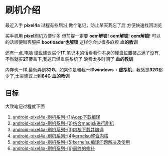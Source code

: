 # 刷机介绍

最近入手 **pixel4a**  过程有些屈沿,做个笔记，防止某天我忘了后 方便快速找回浏览

买手机用 **pixel**刷机方便许多  但前提一定要 **oem解锁!** **oem解锁!** **oem解锁!** 可以的话顺便叫客服把 **bootloader也解锁** 这样你会少很多麻烦 **血的教训**

还有一点,电脑 硬盘建议买个**1T**,笔记本的话看看你本身的硬盘位置被占满了没有,不然就买**2T**覆盖下,我这已经重装系统了 浪费太多时间了 **血的教训**

内存也一样,最低弄到**32G**。如果你是和我一样**windows + 虚拟机**，我感觉**32G**都少了,土豪建议上到**64G** **血的教训**


## 目标
大致笔记过程就下面
1. [android-pixel4a-刷机系列-(1)Aosp下载编译](./doc/note1-env/index.md)
2. [android-pixel4a-刷机系列-(2)结合magisk进行刷机](./doc/note2-flash/index.md)
3. [android-pixel4a-刷机系列-(3)内核下载并编译](./doc/note3-kernel/index.md)
4. [android-pixel4a-刷机系列-(4)kernelsu整合内核](./doc/note4-kernelSu/index.md)
5. [android-pixel4a-刷机系列-(5)kernelsu编译问题解决及使用](./doc/note5-kernelSu_question/index.md)
6. [android-pixel4a-刷机系列-(6)最终的修补](./doc/note6-end/index.md)